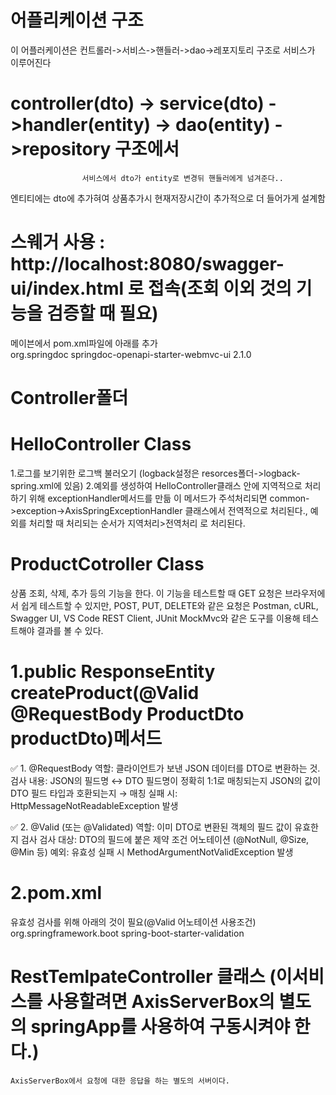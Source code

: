 # 어플리케이션 구조
 이 어플러케이션은 컨트롤러->서비스->핸들러->dao->레포지토리 구조로 서비스가 이루어진다

# controller(dto) -> service(dto) ->handler(entity) -> dao(entity) ->repository 구조에서 
                    서비스에서 dto가 entity로 변경뒤 핸들러에게 넘겨준다..
  엔티티에는 dto에 추가혀여 상품추가시 현재저장시간이 추가적으로 더 들어가게 설계함

# 스웨거 사용 : http://localhost:8080/swagger-ui/index.html  로 접속(조회 이외 것의 기능을 검증할 때 필요) 
   메이븐에서 pom.xml파일에 아래를 추가	
   <dependency>
		<groupId>org.springdoc</groupId>
		<artifactId>springdoc-openapi-starter-webmvc-ui</artifactId>
		<version>2.1.0</version>
   </dependency>  
                
# Controller폴더
 # HelloController Class
 1.로그를 보기위한 로그백 불러오기 (logback설정은 resorces폴더->logback-spring.xml에 있음)
 2.예외를 생성하여 HelloController클래스 안에 지역적으로 처리하기 위해 exceptionHandler메서드를 만듦
   이 메서드가 주석처리되면 common->exception->AxisSpringExceptionHandler 클래스에서 전역적으로 처리된다.,
   예외를 처리할 때 처리되는 순서가 지역처리>전역처리 로 처리된다.

# ProductCotroller Class
  상품 조회, 삭제, 추가 등의 기능을 한다.
  이 기능을 테스트할 때 GET 요청은 브라우저에서 쉽게 테스트할 수 있지만,
  POST, PUT, DELETE와 같은 요청은 Postman, cURL, Swagger UI, VS Code REST Client, JUnit MockMvc와 같은 도구를 이용해 테스트해야 결과를 볼 수 있다.

 # 1.public ResponseEntity<ProductDto> createProduct(@Valid @RequestBody ProductDto productDto)메서드
  ✅ 1. @RequestBody 역할: 클라이언트가 보낸 JSON 데이터를 DTO로 변환하는 것.
        검사 내용: JSON의 필드명 ↔ DTO 필드명이 정확히 1:1로 매칭되는지
                   JSON의 값이 DTO 필드 타입과 호환되는지   → 매칭 실패 시: HttpMessageNotReadableException 발생

  ✅ 2. @Valid (또는 @Validated) 역할: 이미 DTO로 변환된 객체의 필드 값이 유효한지 검사
        검사 대상: DTO의 필드에 붙은 제약 조건 어노테이션 (@NotNull, @Size, @Min 등)
        예외: 유효성 실패 시 MethodArgumentNotValidException 발생

  # 2.pom.xml
   유효성 검사를 위해 아래의 것이 필요(@Valid 어노테이션 사용조건)
    <dependency>
                <groupId>org.springframework.boot</groupId>
                <artifactId>spring-boot-starter-validation</artifactId>
    </dependency>
  
  # RestTemlpateController 클래스 (이서비스를 사용할려면 AxisServerBox의 별도의 springApp를 사용하여 구동시켜야 한다.)
    AxisServerBox에서 요청에 대한 응답을 하는 별도의 서버이다.